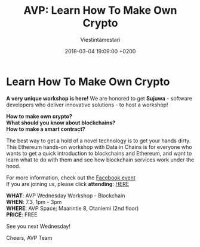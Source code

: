 ﻿---
layout: post
title: "AVP: Learn How To Make Own Crypto"
date: 2018-03-04 19:09:00 +0200
language: eng
author: Viestintämestari
categories: opinnot muut
---
# Learn How To Make Own Crypto
 
**A very unique workshop is here!** We are honored to get **Sujuwa** - software developers who deliver innovative solutions - to host a workshop!

**How to make own crypto?**<br>
**What should you know about blockchains?**<br>
**How to make a smart contract?**
 
The best way to get a hold of a novel technology is to get your hands dirty. This Ethereum hands-on workshop with Data in Chains is for everyone who wants to get a quick introduction to blockchains and Ethereum, and want to learn what to do with them and see how blockchain services work under the hood.
 
For more information, check out the [Facebook event](https://www.facebook.com/events/163761027584446/) <br>
If you are joining us, please click **attending**: [HERE](https://www.facebook.com/events/163761027584446/)
 

**WHAT**: AVP Wednesday Workshop - Blockchain<br>
**WHEN**: 7.3, 1pm - 3pm<br>
**WHERE**: AVP Space; Maarintie 8, Otaniemi (2nd floor)<br>
**PRICE**: FREE

 

See you next Wednesday!

Cheers,
AVP Team
